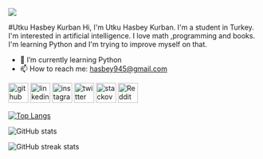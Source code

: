 
![](https://pbs.twimg.com/profile_banners/1260629331749068802/1637298607/600x200)

#Utku Hasbey Kurban
Hi, I'm Utku Hasbey Kurban. I'm a student in Turkey. I'm interested in artificial intelligence. I love math ,programming and books. I'm learning Python and I'm trying to improve myself on that.

- 🌱 I’m currently learning Python 
- 📫 How to reach me: hasbey945@gmail.com 


[<img src='https://cdn.jsdelivr.net/npm/simple-icons@3.0.1/icons/github.svg' alt='github' height='40'>](https://github.com/Liduvo)  [<img src='https://cdn.jsdelivr.net/npm/simple-icons@3.0.1/icons/linkedin.svg' alt='linkedin' height='40'>](https://www.linkedin.com/in/utku-hasbey-kurban-0840301bb//)  [<img src='https://cdn.jsdelivr.net/npm/simple-icons@3.0.1/icons/instagram.svg' alt='instagram' height='40'>](https://www.instagram.com/utku.hasbey/)  [<img src='https://cdn.jsdelivr.net/npm/simple-icons@3.0.1/icons/twitter.svg' alt='twitter' height='40'>](https://twitter.com/UtkuLiduvo)  [<img src='https://cdn.jsdelivr.net/npm/simple-icons@3.0.1/icons/stackoverflow.svg' alt='stackoverflow' height='40'>](https://stackoverflow.com/users/17453502)  [<img src='https://cdn.jsdelivr.net/npm/simple-icons@3.0.1/icons/reddit.svg' alt='Reddit' height='40'>](https://www.reddit.com/user/Liduvo)  

[![Top Langs](https://github-readme-stats.vercel.app/api/top-langs/?username=Liduvo)](https://github.com/anuraghazra/github-readme-stats)

![GitHub stats](https://github-readme-stats.vercel.app/api?username=Liduvo&show_icons=true)  

![GitHub streak stats](https://github-readme-streak-stats.herokuapp.com/?user=Liduvo)  


